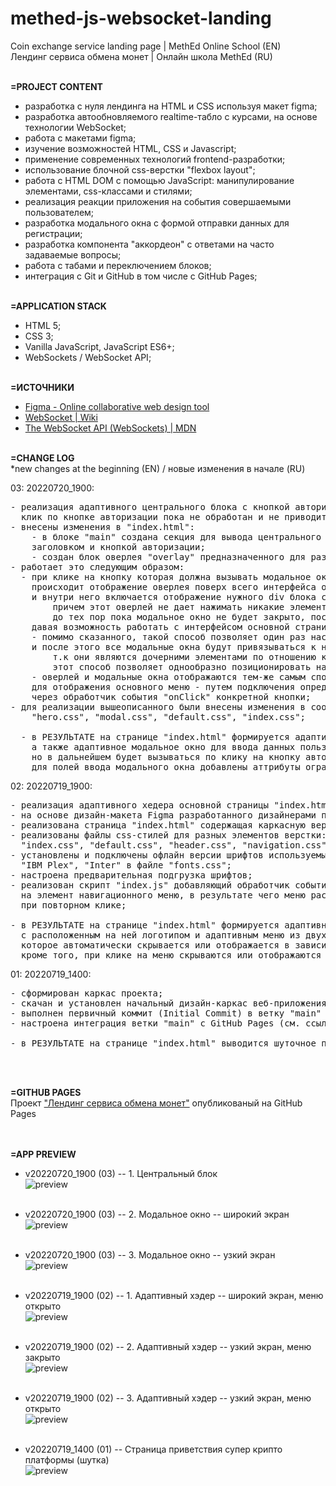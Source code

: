# methed-js-websocket-landing
Coin exchange service landing page | MethEd Online School (EN) <br>
Лендинг сервиса обмена монет | Онлайн школа MethEd (RU)
<br><br>


**=PROJECT CONTENT** <br>
- разработка с нуля лендинга на HTML и CSS используя макет figma;
- разработка автообновляемого realtime-табло с курсами, на основе технологии WebSocket;
- работа с макетами figma;
- изучение возможностей HTML, CSS и Javascript;
- применение современных технологий frontend-разработки;
- использование блочной css-верстки "flexbox layout";
- работа с HTML DOM с помощью JavaScript: манипулирование элементами, css-классами и стилями;
- реализация реакции приложения на события совершаемыми пользователем;
- разработка модального окна с формой отправки данных для регистрации;
- разработка компонента "аккордеон" с ответами на часто задаваемые вопросы;
- работа с табами и переключением блоков;
- интеграция с Git и GitHub в том числе с GitHub Pages;
<br><br>


**=APPLICATION STACK** <br>
- HTML 5;
- CSS 3;
- Vanilla JavaScript, JavaScript ES6+;
- WebSockets / WebSocket API;
<br><br>


**=ИСТОЧНИКИ** <br>
- [Figma - Online collaborative web design tool](https://www.figma.com/)
- [WebSocket | Wiki](https://en.wikipedia.org/wiki/WebSocket)
- [The WebSocket API (WebSockets) | MDN](https://developer.mozilla.org/en-US/docs/Web/API/WebSockets_API)
<br><br>


**=CHANGE LOG** <br>
*new changes at the beginning (EN) / новые изменения в начале (RU) <br>

03: 20220720_1900:
<pre>
- реализация адаптивного центрального блока с кнопкой авторизации и адаптивного модального окна авторизации;
  клик по кнопке авторизации пока не обработан и не приводит к вызову модального окна;
- внесены изменения в "index.html":
	- в блоке "main" создана секция для вывода центрального блока с фоновым изображением, 
    заголовком и кнопкой авторизации;
	- создан блок оверлея "overlay" предназначенного для размещения внутри него всех модальных форм/окон.
- работает это следующим образом:
  - при клике на кнопку которая должна вызывать модальное окно,
    происходит отображение оверлея поверх всего интерфейса основной страницы "index.html"
    и внутри него включается отображение нужного div блока с конкретным модальным окном
		причем этот оверлей не дает нажимать никакие элементы на основной странице кроме элементов модального окна,
		до тех пор пока модальное окно не будет закрыто, после чего оверлей отключается
    давая возможность работать с интерфейсом основной страницы;
	- помимо сказанного, такой способ позволяет один раз настроить параметры оверлея
    и после этого все модальные окна будут привязываться к нему,
		т.к они являются дочерними элементами по отношению к оверлею..
		этот способ позволяет однообразно позиционировать на экране внутри оверлея различные модальные окна;
	- оверлей и модальные окна отображаются тем-же самым способом который был применен
    для отображения основного меню - путем подключения определенного "_open" класса с помощью JavaScript
    через обработчик события "onClick" конкретной кнопки;
- для реализации вышеописанного были внесены изменения в соответствующие css файлы:
	"hero.css", "modal.css", "default.css", "index.css";

  - в РЕЗУЛЬТАТЕ на странице "index.html" формируется адаптивный центральный блок с кнопкой авторизации,
    а также адаптивное модальное окно для ввода данных пользователя, которое на данном этапе скрыто,
    но в дальнейшем будет вызываться по клику на кнопку авторизации;
    для полей ввода модального окна добавлены аттрибуты ограничивающие ввод специальных символов;
</pre>

02: 20220719_1900:
<pre>
- реализация адаптивного хедера основной страницы "index.html" на основе flex css;
- на основе дизайн-макета Figma разработанного дизайнерами по легенде проекта, было реализовано:
- реализована страница "index.html" содержащая каркасную верстку страницы и верстку хедера;
- реализованы файлы css-стилей для разных элементов верстки:
  "index.css", "default.css", "header.css", "navigation.css", "normalize.css";
- установлены и подключены офлайн версии шрифтов используемых в приложении:
  "IBM Plex", "Inter" в файле "fonts.css";
- настроена предварительная подгрузка шрифтов;
- реализован скрипт "index.js" добавляющий обработчик события "onClick"
  на элемент навигационного меню, в результате чего меню раскрывается и закрывается
  при повторном клике;

- в РЕЗУЛЬТАТЕ на странице "index.html" формируется адаптивная шапка
  с расположенным на ней логотипом и адаптивным меню из двух элементов,
  которое автоматически скрывается или отображается в зависимости от ширины окна браузера;
  кроме того, при клике на меню скрываются или отображаются его элементы;
</pre>

01: 20220719_1400:
<pre>
- сформирован каркас проекта;
- скачан и установлен начальный дизайн-каркас веб-приложения;
- выполнен первичный коммит (Initial Commit) в ветку "main" на GitHub;
- настроена интеграция ветки "main" с GitHub Pages (см. ссылку ниже);

- в РЕЗУЛЬТАТЕ на странице "index.html" выводится шуточное приветствие;
</pre>
<br><br>


**=GITHUB PAGES** <br>
Проект ["Лендинг сервиса обмена монет"](https://drvicx.github.io/methed-js-websocket-landing/) опубликованый на GitHub Pages
<br><br><br>


**=APP PREVIEW**

- v20220720_1900 (03) -- 1. Центральный блок<br>
![preview](_preview/app-preview_20220720_1900_1.png?raw=true)
<br><br>

- v20220720_1900 (03) -- 2. Модальное окно -- широкий экран<br>
![preview](_preview/app-preview_20220720_1900_2.png?raw=true)
<br><br>

- v20220720_1900 (03) -- 3. Модальное окно -- узкий экран<br>
![preview](_preview/app-preview_20220720_1900_3.png?raw=true)
<br><br>

- v20220719_1900 (02) -- 1. Адаптивный хэдер -- широкий экран, меню открыто<br>
![preview](_preview/app-preview_20220719_1900_1.png?raw=true)
<br><br>

- v20220719_1900 (02) -- 2. Адаптивный хэдер -- узкий экран, меню закрыто<br>
![preview](_preview/app-preview_20220719_1900_2.png?raw=true)
<br><br>

- v20220719_1900 (02) -- 3. Адаптивный хэдер -- узкий экран, меню открыто<br>
![preview](_preview/app-preview_20220719_1900_3.png?raw=true)
<br><br>

- v20220719_1400 (01) -- Страница приветствия супер крипто платформы (шутка)<br>
![preview](_preview/app-preview_20220719_1400.png?raw=true)
<br><br>
